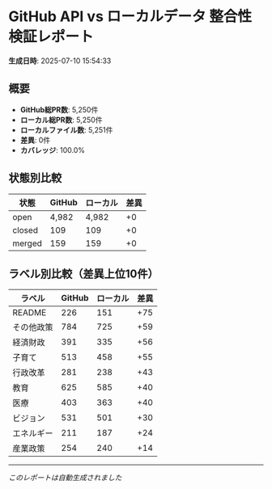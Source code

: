 # GitHub API vs ローカルデータ 整合性検証レポート

**生成日時**: 2025-07-10 15:54:33

## 概要

- **GitHub総PR数**: 5,250件
- **ローカル総PR数**: 5,250件
- **ローカルファイル数**: 5,251件
- **差異**: 0件
- **カバレッジ**: 100.0%

## 状態別比較

| 状態 | GitHub | ローカル | 差異 |
|------|--------|----------|------|
| open | 4,982 | 4,982 | +0 |
| closed | 109 | 109 | +0 |
| merged | 159 | 159 | +0 |

## ラベル別比較（差異上位10件）

| ラベル | GitHub | ローカル | 差異 |
|--------|--------|----------|------|
| README | 226 | 151 | +75 |
| その他政策 | 784 | 725 | +59 |
| 経済財政 | 391 | 335 | +56 |
| 子育て | 513 | 458 | +55 |
| 行政改革 | 281 | 238 | +43 |
| 教育 | 625 | 585 | +40 |
| 医療 | 403 | 363 | +40 |
| ビジョン | 531 | 501 | +30 |
| エネルギー | 211 | 187 | +24 |
| 産業政策 | 254 | 240 | +14 |

---
*このレポートは自動生成されました*